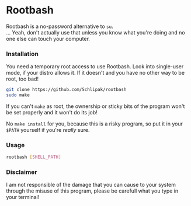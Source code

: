 # Rootbash
Rootbash is a no-password alternative to `su`.<br />
... Yeah, don't actually use that unless you know what you're doing and no one else can touch your computer.

### Installation
You need a temporary root access to use Rootbash. Look into single-user mode, if your distro allows it. If it doesn't and you have no other way to be root, too bad!

``` sh
git clone https://github.com/Schlipak/rootbash
sudo make
```

If you can't `make` as root, the ownership or sticky bits of the program won't be set properly and it won't do its job!

No `make install` for you, because this is a risky program, so put it in your `$PATH` yourself if you're *really* sure.

### Usage
``` sh
rootbash [SHELL_PATH]
```

### Disclaimer
I am not responsible of the damage that you can cause to your system through the misuse of this program, please be carefull what you type in your terminal!
